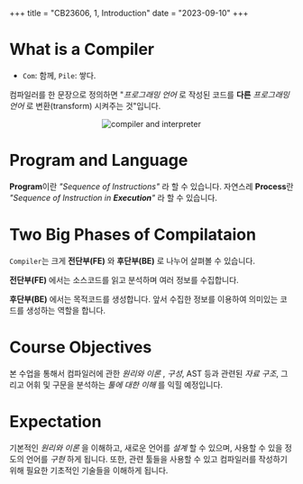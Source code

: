 +++
title = "CB23606, 1, Introduction"
date = "2023-09-10"
+++

# What is a Compiler
- `Com`: 함께, `Pile`: 쌓다.

컴파일러를 한 문장으로 정의하면 "*프로그래밍 언어* 로 작성된 코드를 **다른** *프로그래밍 언어* 로 변환(transform) 시켜주는 것"입니다.

<center>
<img alt="compiler and interpreter" src="../../Class/CB23606_Compiler/1_1.png" />
</center>

# Program and Language
**Program**이란 *"Sequence of Instructions"* 라 할 수 있습니다. 자연스레 **Process**란 *"Sequence of Instruction in **Execution**"* 라 할 수 있습니다.

# Two Big Phases of Compilataion
`Compiler`는 크게 **전단부(FE)** 와 **후단부(BE)** 로 나누어 살펴볼 수 있습니다.

**전단부(FE)** 에서는 소스코드를 읽고 분석하며 여러 정보를 수집합니다.

**후단부(BE)** 에서는 목적코드를 생성합니다. 앞서 수집한 정보를 이용하여 의미있는 코드를 생성하는 역할을 합니다.

# Course Objectives
본 수업을 통해서 컴파일러에 관한 *원리와 이론* , *구성*, AST 등과 관련된 *자료 구조*, 그리고 어휘 및 구문을 분석하는 *툴에 대한 이해* 를 익힐 예정입니다.

# Expectation
기본적인 *원리와 이론* 을 이해하고, 새로운 언어를 *설계* 할 수 있으며, 사용할 수 있을 정도의 언어를 *구현* 하게 됩니다.
또한, 관련 툴들을 사용할 수 있고 컴파일러를 작성하기 위해 필요한 기초적인 기술들을 이해하게 됩니다.
